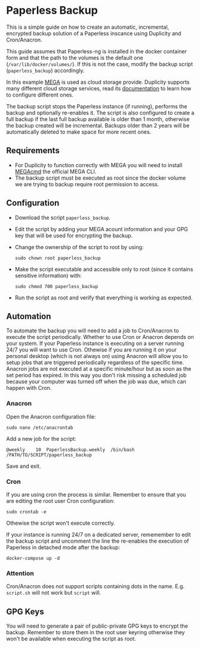 # Paperless Backup
This is a simple guide on how to create an automatic, incremental, encrypted backup solution of a Paperless inscance using Duplicity and Cron/Anacron.

This guide assumes that Paperless-ng is installed in the docker container form and that the path to the volumes is the default one (`/var/lib/docker/volumes/`). If this is not the case, modify the backup script (`paperless_backup`) accordingly.

In this example [MEGA] is used as cloud storage provide. Duplicity supports many different cloud storage services, read its [documentation] to learn how to configure different ones.

The backup script stops the Paperless instance (if running), performs the backup and optionally re-enables it.
The script is also configured to create a full backup if the last full backup available is older than 1 month, otherwise the backup created will be incremental. Backups older than 2 years will be automatically deleted to make space for more recent ones.

## Requirements
* For Duplicity to function correctly with MEGA you will need to install [MEGAcmd] the official MEGA CLI.
* The backup script must be executed as root since the docker volume we are trying to backup require root permission to access.

## Configuration
* Download the script `paperless_backup`.
* Edit the script by adding your MEGA acount information and your GPG key that will be used for encrypting the backup.
* Change the ownership of the script to root by using:

    `sudo chown root paperless_backup`

* Make the script executable and accessible only to root (since it contains sensitive information) with:
    
    `sudo chmod 700 paperless_backup`
* Run the script as root and verify that everything is working as expected.

## Automation
To automate the backup you will need to add a job to Cron/Anacron to execute the script periodically.
Whether to use Cron or Anacron depends on your system. If your Paperless instance is executing on a server running 24/7 you will want to use Cron. Othewise if you are running it on your personal desktop (which is not always on) using Anacron will allow you to setup jobs that are triggered periodically regardless of the specific time. Anacron jobs are not executed at a specific minute/hour but as soon as the set period has expired. In this way you don't risk missing a scheduled job because your computer was turned off when the job was due, which can happen with Cron.

### Anacron
Open the Anacron configuration file:

`sudo nano /etc/anacrontab`

Add a new job for the script:

`@weekly	10	PaperlessBackup.weekly	/bin/bash	/PATH/TO/SCRIPT/paperless_backup`

Save and exit.

### Cron
If you are using cron the process is similar.
Remember to ensure that you are editing the root user Cron configuration:

`sudo crontab -e`

Othewise the script won't execute correctly.

If your instance is running 24/7 on a dedicated server, rememember to edit the backup script and uncomment the line the re-enables the execution of Paperless in detached mode after the backup:

`docker-compose up -d`

### Attention
Cron/Anacron does not support scripts containing dots in the name. E.g. `script.sh` will not work but `script` will.

## GPG Keys
You will need to generate a pair of public-private GPG keys to encrypt the backup. Remember to store them in the root user keyring otherwise they won't be available when executing the script as root.




[MEGA]: https://mega.nz/
[MEGAcmd]: https://mega.nz/cmd
[documentation]: https://duplicity.us/